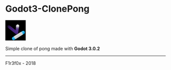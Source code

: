 # Godot3-ClonePong
![logo](/icon.png)

Simple clone of pong made with <b>Godot 3.0.2</b>

<hr>
F1r3f0x - 2018